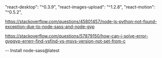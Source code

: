 "react-desktop": "^0.3.9",
"react-images-upload": "^1.2.8",
"react-motion": "^0.5.2",


https://stackoverflow.com/questions/45801457/node-js-python-not-found-exception-due-to-node-sass-and-node-gyp

https://stackoverflow.com/questions/57879150/how-can-i-solve-error-gypgyp-errerr-find-vsfind-vs-msvs-version-not-set-from-c


-- Install node-sass@latest